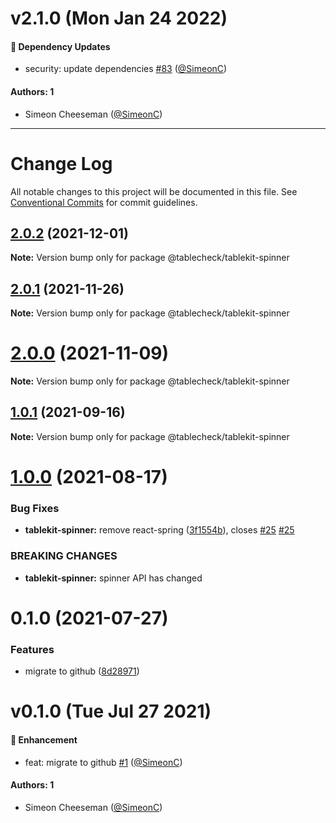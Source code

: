 # v2.1.0 (Mon Jan 24 2022)

#### 🔩 Dependency Updates

- security: update dependencies [#83](https://github.com/tablecheck/tablekit/pull/83) ([@SimeonC](https://github.com/SimeonC))

#### Authors: 1

- Simeon Cheeseman ([@SimeonC](https://github.com/SimeonC))

---

# Change Log

All notable changes to this project will be documented in this file.
See [Conventional Commits](https://conventionalcommits.org) for commit guidelines.

## [2.0.2](https://github.com/tablecheck/tablekit/compare/@tablecheck/tablekit-spinner@2.0.1...@tablecheck/tablekit-spinner@2.0.2) (2021-12-01)

**Note:** Version bump only for package @tablecheck/tablekit-spinner





## [2.0.1](https://github.com/tablecheck/tablekit/compare/@tablecheck/tablekit-spinner@2.0.0...@tablecheck/tablekit-spinner@2.0.1) (2021-11-26)

**Note:** Version bump only for package @tablecheck/tablekit-spinner





# [2.0.0](https://github.com/tablecheck/tablekit/compare/@tablecheck/tablekit-spinner@1.0.1...@tablecheck/tablekit-spinner@2.0.0) (2021-11-09)

**Note:** Version bump only for package @tablecheck/tablekit-spinner





## [1.0.1](https://github.com/tablecheck/tablekit/compare/@tablecheck/tablekit-spinner@1.0.0...@tablecheck/tablekit-spinner@1.0.1) (2021-09-16)

**Note:** Version bump only for package @tablecheck/tablekit-spinner





# [1.0.0](https://github.com/tablecheck/tablekit/compare/@tablecheck/tablekit-spinner@0.1.0...@tablecheck/tablekit-spinner@1.0.0) (2021-08-17)


### Bug Fixes

* **tablekit-spinner:** remove react-spring ([3f1554b](https://github.com/tablecheck/tablekit/commit/3f1554b5624ae39ea68f146224a157d297813522)), closes [#25](https://github.com/tablecheck/tablekit/issues/25) [#25](https://github.com/tablecheck/tablekit/issues/25)


### BREAKING CHANGES

* **tablekit-spinner:** spinner API has changed





# 0.1.0 (2021-07-27)


### Features

* migrate to github ([8d28971](https://github.com/tablecheck/tablekit/commit/8d28971175010fcb2a3cd9c48a749e7af1bdc9f9))





# v0.1.0 (Tue Jul 27 2021)

#### 🚀 Enhancement

- feat: migrate to github [#1](https://github.com/tablecheck/tablekit/pull/1) ([@SimeonC](https://github.com/SimeonC))

#### Authors: 1

- Simeon Cheeseman ([@SimeonC](https://github.com/SimeonC))
